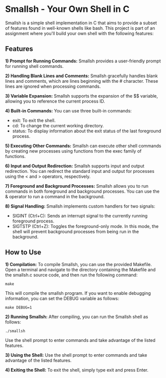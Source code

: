 # Smallsh - Your Own Shell in C
Smallsh is a simple shell implementation in C that aims to provide a subset of features found in well-known shells like bash. This project is part of an assignment where you'll build your own shell with the following features:

## Features
**1) Prompt for Running Commands:** Smallsh provides a user-friendly prompt for running shell commands.

**2) Handling Blank Lines and Comments:** Smallsh gracefully handles blank lines and comments, which are lines beginning with the # character. These lines are ignored when processing commands.

**3) Variable Expansion:** Smallsh supports the expansion of the $$ variable, allowing you to reference the current process ID.

**4) Built-in Commands:** You can use three built-in commands:

* exit: To exit the shell.
* cd: To change the current working directory.
* status: To display information about the exit status of the last foreground process.

**5) Executing Other Commands:** Smallsh can execute other shell commands by creating new processes using functions from the exec family of functions.

**6) Input and Output Redirection:** Smallsh supports input and output redirection. You can redirect the standard input and output for processes using the < and > operators, respectively.

**7) Foreground and Background Processes:** Smallsh allows you to run commands in both foreground and background processes. You can use the & operator to run a command in the background.

**8) Signal Handling:** Smallsh implements custom handlers for two signals:

* SIGINT (Ctrl+C): Sends an interrupt signal to the currently running foreground process.
* SIGTSTP (Ctrl+Z): Toggles the foreground-only mode. In this mode, the shell will prevent background processes from being run in the background.

## How to Use
**1) Compilation:** To compile Smallsh, you can use the provided Makefile. Open a terminal and navigate to the directory containing the Makefile and the smallsh.c source code, and then run the following command:
```
make
```
This will compile the smallsh program. If you want to enable debugging information, you can set the DEBUG variable as follows:
```
make DEBUG=1
```
**2) Running Smallsh:** After compiling, you can run the Smallsh shell as follows:
```
./smallsh
```
Use the shell prompt to enter commands and take advantage of the listed features.

**3) Using the Shell:** Use the shell prompt to enter commands and take advantage of the listed features.

**4) Exiting the Shell:** To exit the shell, simply type exit and press Enter.
